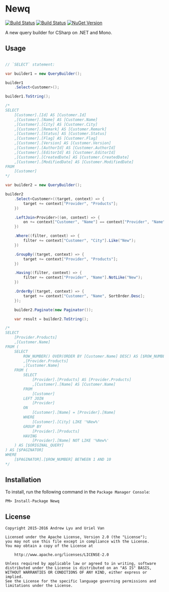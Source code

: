 # Newq

[![Build Status][travis-image]][travis-url]
[![Build Status][appveyor-image]][appveyor-url]
[![NuGet Version][nuget-image]][nuget-url]

A new query builder for CSharp on .NET and Mono.

## Usage

```csharp

// `SELECT` statement:

var builder1 = new QueryBuilder();

builder1
    .Select<Customer>();

builder1.ToString();

/*
SELECT
    [Customer].[Id] AS [Customer.Id]
    ,[Customer].[Name] AS [Customer.Name]
    ,[Customer].[City] AS [Customer.City]
    ,[Customer].[Remark] AS [Customer.Remark]
    ,[Customer].[Status] AS [Customer.Status]
    ,[Customer].[Flag] AS [Customer.Flag]
    ,[Customer].[Version] AS [Customer.Version]
    ,[Customer].[AuthorId] AS [Customer.AuthorId]
    ,[Customer].[EditorId] AS [Customer.EditorId]
    ,[Customer].[CreatedDate] AS [Customer.CreatedDate]
    ,[Customer].[ModifiedDate] AS [Customer.ModifiedDate]
FROM
    [Customer]
*/

var builder2 = new QueryBuilder();

builder2
    .Select<Customer>((target, context) => {
        target += context["Provider", "Products"];
    })

    .LeftJoin<Provider>((on, context) => {
        on += context["Customer", "Name"] == context["Provider", "Name"];
    })

    .Where((filter, context) => {
        filter += context["Customer", "City"].Like("New");
    })

    .GroupBy((target, context) => {
        target += context["Provider", "Products"];
    })

    .Having((filter, context) => {
        filter += context["Provider", "Name"].NotLike("New");
    })

    .OrderBy((target, context) => {
        target += context["Customer", "Name", SortOrder.Desc];
    });

    builder2.Paginate(new Paginator());

    var result = builder2.ToString();

/*
SELECT
    [Provider.Products]
    ,[Customer.Name]
FROM (
    SELECT
        ROW_NUMBER() OVER(ORDER BY [Customer.Name] DESC) AS [$ROW_NUMBER]
        ,[Provider.Products]
        ,[Customer.Name]
    FROM (
        SELECT
            [Provider].[Products] AS [Provider.Products]
            ,[Customer].[Name] AS [Customer.Name]
        FROM
            [Customer]
        LEFT JOIN
            [Provider]
        ON
            [Customer].[Name] = [Provider].[Name]
        WHERE
            [Customer].[City] LIKE '%New%'
        GROUP BY
            [Provider].[Products]
        HAVING
            [Provider].[Name] NOT LIKE '%New%'
    ) AS [$ORIGINAL_QUERY]
) AS [$PAGINATOR]
WHERE
    [$PAGINATOR].[$ROW_NUMBER] BETWEEN 1 AND 10
*/
```

## Installation

To install, run the following command in the `Package Manager Console`:

```
PM> Install-Package Newq
```

## License

```
Copyright 2015-2016 Andrew Lyu and Uriel Van

Licensed under the Apache License, Version 2.0 (the "License");
you may not use this file except in compliance with the License.
You may obtain a copy of the License at

    http://www.apache.org/licenses/LICENSE-2.0

Unless required by applicable law or agreed to in writing, software
distributed under the License is distributed on an "AS IS" BASIS,
WITHOUT WARRANTIES OR CONDITIONS OF ANY KIND, either express or implied.
See the License for the specific language governing permissions and
limitations under the License.
```

[travis-image]: https://travis-ci.org/apemost/Newq.svg?branch=master
[travis-url]: https://travis-ci.org/apemost/Newq
[appveyor-image]: https://ci.appveyor.com/api/projects/status/4trdjumrr47e6213/branch/master?svg=true
[appveyor-url]: https://ci.appveyor.com/project/apemost/newq/branch/master
[nuget-image]: http://img.shields.io/nuget/v/Newq.svg?style=flat
[nuget-url]: https://www.nuget.org/packages/Newq/
